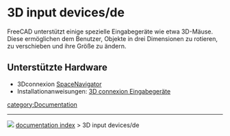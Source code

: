# 3D input devices/de
FreeCAD unterstützt einige spezielle Eingabegeräte wie etwa 3D-Mäuse. Diese ermöglichen dem Benutzer, Objekte in drei Dimensionen zu rotieren, zu verschieben und ihre Größe zu ändern.



## Unterstützte Hardware 

-   3Dconnexion [SpaceNavigator](http://www.3dconnexion.com/products/spacenavigator.html)
-   Installationanweisungen: [3D connexion Eingabegeräte](3Dconnexion_input_devices/de.md)

[category:Documentation](category_Documentation.md)



---
![](images/Right_arrow.png) [documentation index](../README.md) > 3D input devices/de
